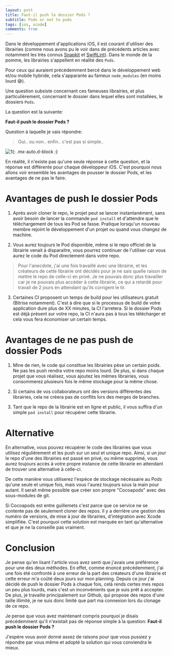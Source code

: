 ```yaml
---
layout: post
title: Faut-il push le dossier Pods ?
subtitle: Pods or not to pods
tags: [ios, xcode]
comments: true
---
```


Dans le développement d'applications iOS, il est courant d'utiliser des librairies (comme nous avons pu le voir dans de précédents articles avec notamment les très connus [Snapkit](https://github.com/SnapKit/SnapKit) et [SwiftLint](https://github.com/realm/SwiftLint)). Dans le monde de la pomme, les librairies s'appellent en réalité des `Pods`.

Pour ceux qui auraient précédemment bercé dans le développement web et/ou mobile hybride, cela s'apparante au fameux `node_modules` (en moins lourd 😅).

Une question subsiste concernant ces fameuses librairies, et plus particulièrement, concernant le dossier dans lequel elles sont installées, le dossiers `Pods`.

La question est la suivante:

**Faut-il push le dossier Pods ?**

Question à laquelle je vais répondre:

> Oui.. ou non.. enfin.. c'est pas si simple..


![1](https://raw.githubusercontent.com/sonnyfournier/blog/master/assets/img/pods-or-not-pods/1.jpg){: .mx-auto.d-block :}


En réalité, il n'existe pas qu'une seule réponse à cette question, et la réponse est différente pour chaque développeur iOS. C'est pourquoi nous allons voir ensemble les avantages de pousser le dossier Pods, et les avantages de ne pas le faire.


# Avantages de push le dossier Pods

1. Après avoir cloner le repo, le projet peut se lancer instantanément, sans avoir besoin de lancer la commande `pod install` et d'attendre que le téléchargement de tous les Pod se fasse. Pratique lorsqu'un nouveau membre rejoint le développement d'un projet ou quand vous changez de machine.

2. Vous aurez toujours le Pod disponible, même si le repo officiel de la librairie venait à disparaitre, vous pourrez continuer de l'utiliser car vous aurez le code du Pod directement dans votre repo.

> Pour l'anecdote, j'ai une fois travaillé avec une librairie, et les créateurs de cette librairie ont décidés pour je ne sais quelle raison de mettre le repo de celle-ci en privé. Je ne pouvais donc plus travailler car je ne pouvais plus accéder à cette librairie, ce qui a retardé pour travail de 2 jours en attendant qu'ils corrigent le tir.

3. Certaines CI proposent un temps de build pour les utilisateurs gratuit (Bitrise notamment). C'est à dire que si le processus de build de votre application dure plus de XX minutes, la CI l'arretera. Si le dossier Pods est déjà présent sur votre repo, la CI n'aura pas à tous les télécharger et cela vous fera économiser un certain temps.


# Avantages de ne pas push de dossier Pods

1. Mine de rien, le code qui constitue les librairies pèse un certain poids. Ne pas les push rendra votre repo moins lourd. De plus, si dans chaque projet que vous réalisez, vous ajoutez les mêmes librairies, vous consommerez plusieurs fois le même stockage pour la même chose.

2. Si certains de vos collaborateurs ont des versions différentes des librairies, cela ne créera pas de conflits lors des merges de branches.

3. Tant que le repo de la librairie est en ligne et public, il vous suffira d'un simple `pod install` pour récupérer cette librairie.


# Alternative

En alternative, vous pouvez récupérer le code des librairies que vous utilisez régulièrement et les push sur un seul et unique repo. Ainsi, si un jour le repo d'une des librairies est passé en privé, ou même supprimé, vous aurez toujours accès à votre propre instance de cette librairie en attendant de trouver une alternative à celle-ci.

De cette manière vous utiliserez l'espèce de stockage nécéssaire au Pods qu'une seule et unique fois, mais vous l'aurez toujours sous la main pour autant. Il serait même possible que créer son propre "Cocoapods" avec des sous-modules de git.

Si Cocoapods est entre guillemets c'est parce que ce service ne se contente pas de seulement cloner des repos. Il y a derrière une gestion des numéro de versions, de mise à jour de librairies, d'intégration avec Xcode simplifiée. C'est pourquoi cette solution est marquée en tant qu'alternative et que je ne la conseille pas vraiment.


# Conclusion

Je pense qu'en lisant l'article vous avez senti que j'avais une préférence pour une des deux méthodes.
En effet, comme énoncé précédemment, j'ai une fois été confronté à une erreur de la part des créateurs d'une librairie et cette erreur m'a coûté deux jours sur mon planning. Depuis ce jour j'ai décidé de push le dossier Pods à chaque fois, celà rends certes mes repos un peu plus lourds, mais c'est un inconvénients que je suis prêt à accepter. De plus, je travaille principalement sur Github, qui propose des repos d'une taille illimité, je ne suis donc limité que part ma connexion lors du clonage de ce repo.

Je pense que vous avez maintenant compris pourquoi je disais précédemment qu'il n'existait pas de réponse simple à la question: **Faut-il push le dossier Pods ?**

J'espère vous avoir donné assez de raisons pour que vous pussiez y répondre par vous même et adopté la solution qui vous conviendra le mieux.